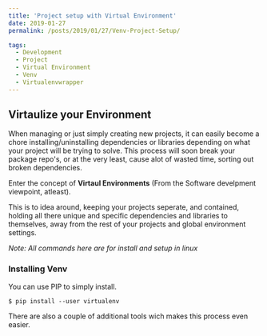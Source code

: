 ```yaml
---
title: 'Project setup with Virtual Environment'
date: 2019-01-27
permalink: /posts/2019/01/27/Venv-Project-Setup/

tags:
  - Development
  - Project
  - Virtual Environment
  - Venv
  - Virtualenvwrapper
---
```


## Virtaulize your Environment ##

When managing or just simply creating new projects, it can easily become a chore installing/uninstalling dependencies or libraries depending on what your project will be trying to solve.
This process will soon break your package repo's, or at the very least, cause alot of wasted time, sorting out broken dependencies.

Enter the concept of **Virtaul Environments** (From the Software develpment viewpoint, atleast).

This is to idea around, keeping your projects seperate, and contained, holding all there unique and specific dependencies and libraries to themselves, away from the rest of your projects and global environment settings.

*Note: All commands here are for install and setup in linux*

### Installing Venv ###

You can use PIP to simply install.
```
$ pip install --user virtualenv
```

There are also a couple of additional tools wich makes this process even easier.


